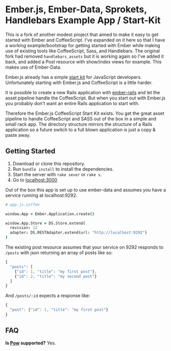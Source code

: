 # Ember.js, Ember-Data, Sprokets, Handlebars Example App / Start-Kit

This is a fork of another modest project that aimed to make it easy to get started with Ember and CoffeeScript. I've expanded on it here so that I have a working example/bootstrap for getting started with Ember while making use of existing tools like CoffeeScript, Sass, and Handlebars. The original fork had removed `handlebars_assets` but it is working again so I've added it back, and added a Post resource with show/index views for example. This makes use of Ember-Data.

Ember.js already has a simple [start kit](https://github.com/emberjs/starter-kit) for JavaScript developers. Unfortunately starting with Ember.js and CoffeeScript is a little harder.

It is possible to create a new Rails application with [ember-rails](https://github.com/emberjs/ember-rails) and let the asset pipeline handle the CoffeeScript. But when you start out with Ember.js you probably don't want an entire Rails application to start with.

Therefore the Ember.js CoffeeScript Start Kit exists. You get the great asset pipeline to handle CoffeeScript and SASS out of the box in a simple and small rack app. The directory structure mirrors the structure of a Rails application so a future switch to a full blown application is just a copy & paste away.

## Getting Started
1. Download or clone this repository.
2. Run `bundle install` to install the dependencies.
3. Start the server with `rake sever` or `rake s`.
4. Go to [localhost:3000](http://localhost:3000)

Out of the box this app is set up to use ember-data and assumes you have a service running at localhost:9292.

```coffee
# app.js.coffee

window.App = Ember.Application.create()

window.App.Store = DS.Store.extend(
  revision: 12
  adapter: DS.RESTAdapter.extend(url: "http://localhost:9292")
)
```

The existing post resource assumes that your service on 9292 responds to `/posts` with json returning an array of posts like so:

```js
{ 
  "posts": [
    {"id": 1, "title": "my first post"}, 
    {"id": 2, "title": "my second post"}
  ]
}
```

And `/posts/:id` expects a response like:

```js
{
  "post": {"id": 1, "title": "my first post"}
}
```

## FAQ
**Is [Pow](http://pow.cx/) supported?**
Yes.